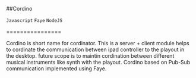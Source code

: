 ##Cordino

`Javascript` `Faye` `NodeJS`

================

Cordino is short name for cordinator. This is a server + client module helps to cordinate the communication between ipad controller to the playout in the desktop. future scope is to maintin cordination between different musical instruments like synth with the playout. Cordino based on Pub-Sub communication implemented using Faye.